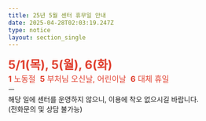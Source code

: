 ```yaml
---
title: 25년 5월 센터 휴무일 안내
date: 2025-04-28T02:03:19.247Z
type: notice
layout: section_single
---
```

<p><span style="font-size: 18pt;"><strong><span style="color: #e03e2d;">5/1(목), 5(월), 6(화)</span></strong></span><br /><span style="font-size: 12pt;"><span style="color: #e03e2d;"><strong>1</strong> 노동절&nbsp; <strong>5</strong> 부처님 오신날, 어린이날&nbsp; <strong>6</strong> 대체 휴일</span></span><br />ㅡ<br />해당 일에 센터를 운영하지 않으니, 이용에 착오 없으시길 바랍니다.<br />(전화문의 및 상담 불가능)</p>
<p>&nbsp;</p>